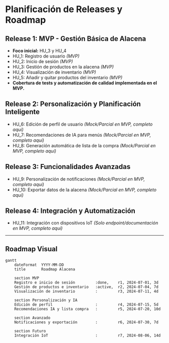 # Planificación de Releases y Roadmap

## Release 1: MVP - Gestión Básica de Alacena
- **Foco inicial:** HU_3 y HU_4
- HU_1: Registro de usuario *(MVP)*
- HU_2: Inicio de sesión *(MVP)*
- HU_3: Gestión de productos en la alacena *(MVP)*
- HU_4: Visualización de inventario *(MVP)*
- HU_5: Añadir y quitar productos del inventario *(MVP)*
- **Cobertura de tests y automatización de calidad implementada en el MVP.**

## Release 2: Personalización y Planificación Inteligente
- HU_6: Edición de perfil de usuario *(Mock/Parcial en MVP, completo aquí)*
- HU_7: Recomendaciones de IA para menús *(Mock/Parcial en MVP, completo aquí)*
- HU_8: Generación automática de lista de la compra *(Mock/Parcial en MVP, completo aquí)*

## Release 3: Funcionalidades Avanzadas
- HU_9: Personalización de notificaciones *(Mock/Parcial en MVP, completo aquí)*
- HU_10: Exportar datos de la alacena *(Mock/Parcial en MVP, completo aquí)*

## Release 4: Integración y Automatización
- HU_11: Integración con dispositivos IoT *(Solo endpoint/documentación en MVP, completo aquí)*

---

## Roadmap Visual

```mermaid
gantt
    dateFormat  YYYY-MM-DD
    title       Roadmap Alacena

    section MVP
    Registro e inicio de sesión         :done,    r1, 2024-07-01, 3d
    Gestión de productos e inventario   :active,  r2, 2024-07-04, 7d
    Visualización de inventario         :         r3, 2024-07-11, 4d

    section Personalización y IA
    Edición de perfil                   :         r4, 2024-07-15, 5d
    Recomendaciones IA y lista compra   :         r5, 2024-07-20, 10d

    section Avanzado
    Notificaciones y exportación        :         r6, 2024-07-30, 7d

    section Futuro
    Integración IoT                     :         r7, 2024-08-06, 14d
```
